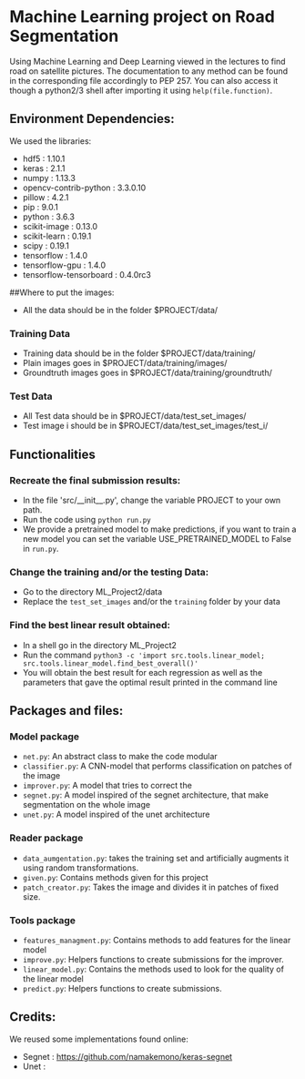 # Machine Learning project on Road Segmentation

Using Machine Learning and Deep Learning viewed in the lectures to find road on satellite pictures.
The documentation to any method can be found in the corresponding file accordingly to PEP 257.
You can also access it though a python2/3 shell after importing it using `help(file.function)`.

## Environment Dependencies:

We used the libraries:
- hdf5 : 1.10.1
- keras : 2.1.1
- numpy : 1.13.3
- opencv-contrib-python : 3.3.0.10
- pillow : 4.2.1
- pip : 9.0.1
- python : 3.6.3
- scikit-image : 0.13.0
- scikit-learn : 0.19.1
- scipy : 0.19.1
- tensorflow : 1.4.0
- tensorflow-gpu : 1.4.0
- tensorflow-tensorboard : 0.4.0rc3

##Where to put the images:
- All the data should be in the folder $PROJECT/data/

### Training Data
- Training data should be in the folder $PROJECT/data/training/
- Plain images goes in $PROJECT/data/training/images/
- Groundtruth images goes in $PROJECT/data/training/groundtruth/

### Test Data
- All Test data should be in $PROJECT/data/test_set_images/
- Test image i should be in $PROJECT/data/test_set_images/test_i/

## Functionalities

### Recreate the final submission results:
- In the file 'src/\_\_init\_\_.py', change the variable PROJECT to your own path.
- Run the code using `python run.py`
- We provide a pretrained model to make predictions, if you want to train a new model you can set the variable USE_PRETRAINED_MODEL to False in `run.py`.

### Change the training and/or the testing Data:
- Go to the directory ML_Project2/data
- Replace the `test_set_images` and/or the `training` folder by your data

### Find the best linear result obtained:
- In a shell go in the directory ML_Project2
- Run the command `python3 -c 'import src.tools.linear_model; src.tools.linear_model.find_best_overall()'`
- You will obtain the best result for each regression as well as the parameters that gave the optimal result printed in the command line

## Packages and files:

### Model package
- `net.py`: An abstract class to make the code modular
- `classifier.py`: A CNN-model that performs classification on patches of the image
- `improver.py`: A model that tries to correct the
- `segnet.py`: A model inspired of the segnet architecture, that make segmentation on the whole image
- `unet.py`: A model inspired of the unet architecture

### Reader package
- `data_aumgentation.py`: takes the training set and artificially augments it using random transformations.
- `given.py`: Contains methods given for this project
- `patch_creator.py`: Takes the image and divides it in patches of fixed size.

### Tools package
- `features_managment.py`: Contains methods to add features for the linear model
- `improve.py`: Helpers functions to create submissions for the improver.
- `linear_model.py`: Contains the methods used to look for the quality of the linear model
- `predict.py`: Helpers functions to create submissions.

## Credits:
We reused some implementations found online:
- Segnet : https://github.com/namakemono/keras-segnet
- Unet :
